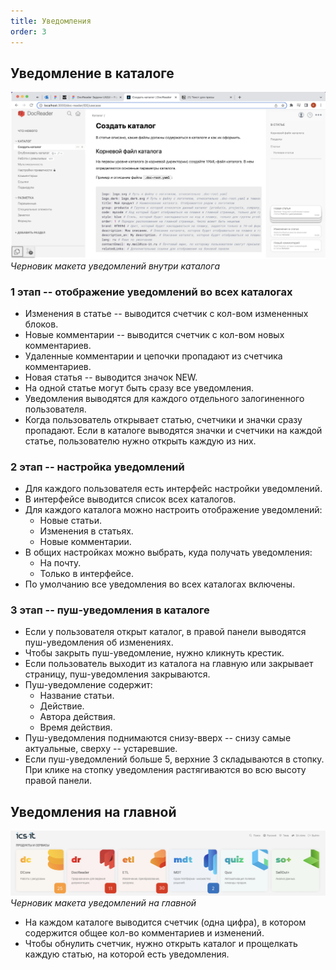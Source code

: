 ```yaml
---
title: Уведомления
order: 3
---
```


## Уведомление в каталоге

![](ide3.png)
*Черновик макета уведомлений внутри каталога*

### 1 этап -- отображение уведомлений во всех каталогах
- Изменения в статье -- выводится счетчик с кол-вом измененных блоков.
- Новые комментарии -- выводится счетчик с кол-вом новых комментариев.
- Удаленные комментарии и цепочки пропадают из счетчика комментариев.
- Новая статья -- выводится значок NEW.
- На одной статье могут быть сразу все уведомления.
- Уведомления выводятся для каждого отдельного залогиненного пользователя.
- Когда пользователь открывает статью, счетчики и значки сразу пропадают. Если в каталоге выводятся значки и счетчики на каждой статье, пользователю нужно открыть каждую из них.

### 2 этап -- настройка уведомлений
- Для каждого пользователя есть интерфейс настройки уведомлений.
- В интерфейсе выводится список всех каталогов.
- Для каждого каталога можно настроить отображение уведомлений: 
    - Новые статьи.
    - Изменения в статьях.
    - Новые комментарии.
- В общих настройках можно выбрать, куда получать уведомления:
    - На почту.
    - Только в интерфейсе.
- По умолчанию все уведомления во всех каталогах включены.

###  3 этап -- пуш-уведомления в каталоге
- Если у пользователя открыт каталог, в правой панели выводятся пуш-уведомления об изменениях.
- Чтобы закрыть пуш-уведомление, нужно кликнуть крестик.
- Если пользователь выходит из каталога на главную или закрывает страницу, пуш-уведомления закрываются.
- Пуш-уведомление содержит:
    - Название статьи.
    - Действие.
    - Автора действия.
    - Время действия.
- Пуш-уведомления поднимаются снизу-вверх -- снизу самые актуальные, сверху -- устаревшие.
- Если пуш-уведомлений больше 5, верхние 3 складываются в стопку. При клике на стопку уведомления растягиваются во всю высоту правой панели.

## Уведомления на главной

![](ide4.png)
*Черновик макета уведомлений на главной*

- На каждом каталоге выводится счетчик (одна цифра), в котором содержится общее кол-во комментариев и изменений.
- Чтобы обнулить счетчик, нужно открыть каталог и прощелкать каждую статью, на которой есть уведомления.